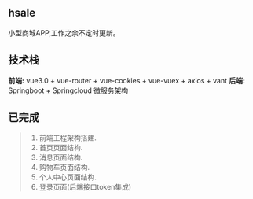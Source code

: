 ## hsale
小型商城APP,工作之余不定时更新。

## 技术栈
**前端:** vue3.0 + vue-router + vue-cookies + vue-vuex + axios + vant
**后端:** Springboot + Springcloud 微服务架构

## 已完成
> 1. 前端工程架构搭建.
> 2. 首页页面结构.
> 3. 消息页面结构.
> 4. 购物车页面结构.
> 5. 个人中心页面结构.
> 6. 登录页面(后端接口token集成)


